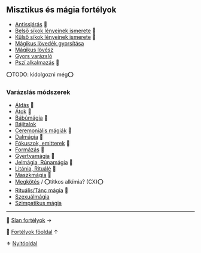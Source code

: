 ## Misztikus és mágia fortélyok

<!-- tag: misztikus__fortely -->

- [Antissjárás](fortelyok.misztikus/antissjaras.md) 🔺
- [Belső síkok lényeinek ismerete](fortelyok.misztikus/belso_sikok_lenyeinek_ismerete.md) 🔁
- [Külső síkok lényeinek ismerete](fortelyok.misztikus/kulso_sikok_lenyeinek_ismerete.md) 🔁
- [Mágikus lövedék gyorsítása](fortelyok.misztikus/magikus_lovedek_gyorsitasa.md)
- [Mágikus lövész](fortelyok.misztikus/magikus_lovesz.md)
- [Gyors varázsló](fortelyok.misztikus/gyors_varazslo.md)
- [Pszí alkalmazás](fortelyok.misztikus/pszi_kiterjesztes.md) 🔺

⭕TODO: kidolgozni még⭕

### Varázslás módszerek

- [Áldás](fortelyok.magia.modszerek/aldas.md) 🔺
- [Átok](fortelyok.magia.modszerek/atok.md) 🔺
- [Bábúmágia](fortelyok.magia.modszerek/babumagia.md) 🔺
- [Bájitalok](fortelyok.magia.modszerek/bajitalok.md)
- [Ceremoniális mágiák](fortelyok.magia.modszerek/ceremonialis.md) 🔺
- [Dalmágia](fortelyok.magia.modszerek/dalmagia.md) 🔺
- [Fókuszok, emitterek](fortelyok.magia.modszerek/fokuszok_emitterek.md) 🔺
- [Formázás](fortelyok.magia.modszerek/formazas.md) 🔺
- [Gyertyamágia](fortelyok.magia.modszerek/gyertyamagia.md) 🔺
- [Jelmágia, Rúnamágia](fortelyok.magia.modszerek/jelmagia_runamagia.md) 🔺
- [Litánia, Rituálé](fortelyok.magia.modszerek/litania_rituale.md) 🔺
- [Maszkmágia](fortelyok.magia.modszerek/maszkmagia.md) 🔺
- [Megkötés](fortelyok.magia.modszerek/megkotes.md) / ⭕titkos alkímia? (CX)⭕
- [Rituális/Tánc mágia](fortelyok.magia.modszerek/ritualis_tanc.md) 🔺
- [Szexuálmágia](fortelyok.magia.modszerek/szexualmagia.md)
- [Szimpatikus mágia](fortelyok.magia.modszerek/szimpatikus_magia.md)

---

🔗 [Slan fortélyok](044_slan_fortelyok.md) →

🔗 [Fortélyok főoldal](040_fortelyok.md) ↑

⚜️ [Nyitóoldal](start.md)
